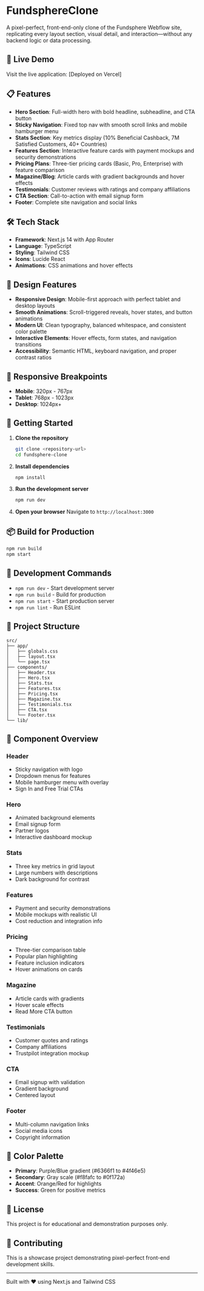 # FundsphereClone

A pixel-perfect, front-end-only clone of the Fundsphere Webflow site, replicating every layout section, visual detail, and interaction—without any backend logic or data processing.

## 🚀 Live Demo

Visit the live application: [Deployed on Vercel]

## 📋 Features

- **Hero Section**: Full-width hero with bold headline, subheadline, and CTA button
- **Sticky Navigation**: Fixed top nav with smooth scroll links and mobile hamburger menu
- **Stats Section**: Key metrics display (10% Beneficial Cashback, 7M Satisfied Customers, 40+ Countries)
- **Features Section**: Interactive feature cards with payment mockups and security demonstrations
- **Pricing Plans**: Three-tier pricing cards (Basic, Pro, Enterprise) with feature comparison
- **Magazine/Blog**: Article cards with gradient backgrounds and hover effects
- **Testimonials**: Customer reviews with ratings and company affiliations
- **CTA Section**: Call-to-action with email signup form
- **Footer**: Complete site navigation and social links

## 🛠️ Tech Stack

- **Framework**: Next.js 14 with App Router
- **Language**: TypeScript
- **Styling**: Tailwind CSS
- **Icons**: Lucide React
- **Animations**: CSS animations and hover effects

## 🎨 Design Features

- **Responsive Design**: Mobile-first approach with perfect tablet and desktop layouts
- **Smooth Animations**: Scroll-triggered reveals, hover states, and button animations
- **Modern UI**: Clean typography, balanced whitespace, and consistent color palette
- **Interactive Elements**: Hover effects, form states, and navigation transitions
- **Accessibility**: Semantic HTML, keyboard navigation, and proper contrast ratios

## 📱 Responsive Breakpoints

- **Mobile**: 320px - 767px
- **Tablet**: 768px - 1023px
- **Desktop**: 1024px+

## 🚀 Getting Started

1. **Clone the repository**
   ```bash
   git clone <repository-url>
   cd fundsphere-clone
   ```

2. **Install dependencies**
   ```bash
   npm install
   ```

3. **Run the development server**
   ```bash
   npm run dev
   ```

4. **Open your browser**
   Navigate to `http://localhost:3000`

## 📦 Build for Production

```bash
npm run build
npm start
```

## 🔧 Development Commands

- `npm run dev` - Start development server
- `npm run build` - Build for production
- `npm run start` - Start production server
- `npm run lint` - Run ESLint

## 📂 Project Structure

```
src/
├── app/
│   ├── globals.css
│   ├── layout.tsx
│   └── page.tsx
├── components/
│   ├── Header.tsx
│   ├── Hero.tsx
│   ├── Stats.tsx
│   ├── Features.tsx
│   ├── Pricing.tsx
│   ├── Magazine.tsx
│   ├── Testimonials.tsx
│   ├── CTA.tsx
│   └── Footer.tsx
└── lib/
```

## 🎯 Component Overview

### Header
- Sticky navigation with logo
- Dropdown menus for features
- Mobile hamburger menu with overlay
- Sign In and Free Trial CTAs

### Hero
- Animated background elements
- Email signup form
- Partner logos
- Interactive dashboard mockup

### Stats
- Three key metrics in grid layout
- Large numbers with descriptions
- Dark background for contrast

### Features
- Payment and security demonstrations
- Mobile mockups with realistic UI
- Cost reduction and integration info

### Pricing
- Three-tier comparison table
- Popular plan highlighting
- Feature inclusion indicators
- Hover animations on cards

### Magazine
- Article cards with gradients
- Hover scale effects
- Read More CTA button

### Testimonials
- Customer quotes and ratings
- Company affiliations
- Trustpilot integration mockup

### CTA
- Email signup with validation
- Gradient background
- Centered layout

### Footer
- Multi-column navigation links
- Social media icons
- Copyright information

## 🎨 Color Palette

- **Primary**: Purple/Blue gradient (#6366f1 to #4f46e5)
- **Secondary**: Gray scale (#f8fafc to #0f172a)
- **Accent**: Orange/Red for highlights
- **Success**: Green for positive metrics

## 📄 License

This project is for educational and demonstration purposes only.

## 🤝 Contributing

This is a showcase project demonstrating pixel-perfect front-end development skills.

---

Built with ❤️ using Next.js and Tailwind CSS 